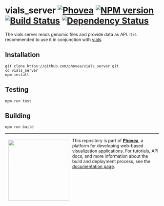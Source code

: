 vials_server [![Phovea][phovea-image]][phovea-url] [![NPM version][npm-image]][npm-url] [![Build Status][travis-image]][travis-url] [![Dependency Status][daviddm-image]][daviddm-url]
=====================

The vials server reads genomic files and provide data as API. It is recommended to use it in conjunction with [vials](https://github.com/Caleydo/vials).

Installation
------------

```
git clone https://github.com/phovea/vials_server.git
cd vials_server
npm install
```

Testing
-------

```
npm run test
```

Building
--------

```
npm run build
```



***

<a href="https://caleydo.org"><img src="http://caleydo.org/assets/images/logos/caleydo.svg" align="left" width="200px" hspace="10" vspace="6"></a>
This repository is part of **[Phovea](http://phovea.caleydo.org/)**, a platform for developing web-based visualization applications. For tutorials, API docs, and more information about the build and deployment process, see the [documentation page](http://caleydo.org/documentation/).


[phovea-image]: https://img.shields.io/badge/Phovea-Server%20Plugin-10ACDF.svg
[phovea-url]: https://phovea.caleydo.org
[npm-image]: https://badge.fury.io/js/vials_server.svg
[npm-url]: https://npmjs.org/package/vials_server
[travis-image]: https://travis-ci.org/phovea/vials_server.svg?branch=master
[travis-url]: https://travis-ci.org/phovea/vials_server
[daviddm-image]: https://david-dm.org/phovea/vials_server.svg?theme=shields.io
[daviddm-url]: https://david-dm.org/phovea/vials_server
